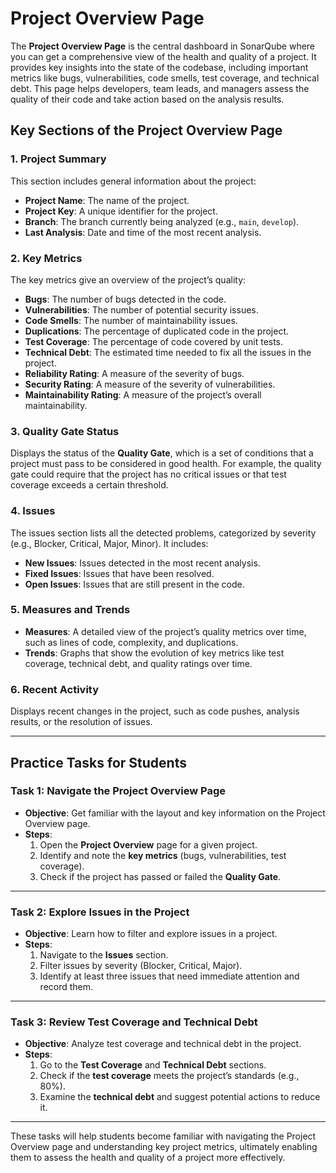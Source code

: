 # Project Overview Page

The **Project Overview Page** is the central dashboard in SonarQube where you can get a comprehensive view of the health and quality of a project. It provides key insights into the state of the codebase, including important metrics like bugs, vulnerabilities, code smells, test coverage, and technical debt. This page helps developers, team leads, and managers assess the quality of their code and take action based on the analysis results.

## Key Sections of the Project Overview Page

### 1. **Project Summary**
This section includes general information about the project:
- **Project Name**: The name of the project.
- **Project Key**: A unique identifier for the project.
- **Branch**: The branch currently being analyzed (e.g., `main`, `develop`).
- **Last Analysis**: Date and time of the most recent analysis.

### 2. **Key Metrics**
The key metrics give an overview of the project’s quality:
- **Bugs**: The number of bugs detected in the code.
- **Vulnerabilities**: The number of potential security issues.
- **Code Smells**: The number of maintainability issues.
- **Duplications**: The percentage of duplicated code in the project.
- **Test Coverage**: The percentage of code covered by unit tests.
- **Technical Debt**: The estimated time needed to fix all the issues in the project.
- **Reliability Rating**: A measure of the severity of bugs.
- **Security Rating**: A measure of the severity of vulnerabilities.
- **Maintainability Rating**: A measure of the project’s overall maintainability.

### 3. **Quality Gate Status**
Displays the status of the **Quality Gate**, which is a set of conditions that a project must pass to be considered in good health. For example, the quality gate could require that the project has no critical issues or that test coverage exceeds a certain threshold.

### 4. **Issues**
The issues section lists all the detected problems, categorized by severity (e.g., Blocker, Critical, Major, Minor). It includes:
- **New Issues**: Issues detected in the most recent analysis.
- **Fixed Issues**: Issues that have been resolved.
- **Open Issues**: Issues that are still present in the code.

### 5. **Measures and Trends**
- **Measures**: A detailed view of the project’s quality metrics over time, such as lines of code, complexity, and duplications.
- **Trends**: Graphs that show the evolution of key metrics like test coverage, technical debt, and quality ratings over time.

### 6. **Recent Activity**
Displays recent changes in the project, such as code pushes, analysis results, or the resolution of issues.

---

## Practice Tasks for Students

### Task 1: Navigate the Project Overview Page
- **Objective**: Get familiar with the layout and key information on the Project Overview page.
- **Steps**:
  1. Open the **Project Overview** page for a given project.
  2. Identify and note the **key metrics** (bugs, vulnerabilities, test coverage).
  3. Check if the project has passed or failed the **Quality Gate**.

---

### Task 2: Explore Issues in the Project
- **Objective**: Learn how to filter and explore issues in a project.
- **Steps**:
  1. Navigate to the **Issues** section.
  2. Filter issues by severity (Blocker, Critical, Major).
  3. Identify at least three issues that need immediate attention and record them.

---

### Task 3: Review Test Coverage and Technical Debt
- **Objective**: Analyze test coverage and technical debt in the project.
- **Steps**:
  1. Go to the **Test Coverage** and **Technical Debt** sections.
  2. Check if the **test coverage** meets the project’s standards (e.g., 80%).
  3. Examine the **technical debt** and suggest potential actions to reduce it.

---

These tasks will help students become familiar with navigating the Project Overview page and understanding key project metrics, ultimately enabling them to assess the health and quality of a project more effectively.

